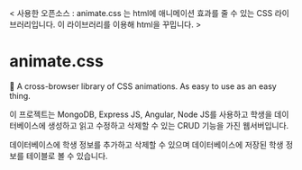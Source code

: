 < 사용한 오픈소스 : animate.css 는 html에 애니메이션 효과를 줄 수 있는 CSS 라이브러리입니다. 이 라이브러리를 이용해 html을 꾸밉니다. >
# animate.css
🍿 A cross-browser library of CSS animations. As easy to use as an easy thing.

이 프로젝트는 MongoDB, Express JS, Angular, Node JS를 사용하고 학생을 데이터베이스에 생성하고 읽고 수정하고 삭제할 수 있는 CRUD 기능을 가진 웹서버입니다.

데이터베이스에 학생 정보를 추가하고 삭제할 수 있으며 데이터베이스에 저장된 학생 정보를 테이블로 볼 수 있습니다.

 
